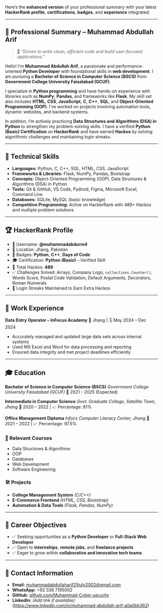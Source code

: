 Here’s the **enhanced version** of your professional summary with your latest **HackerRank profile**, **certifications**, **badges**, and **experience** integrated:

---

## 💼 Professional Summary – Muhammad Abdullah Arif

> 🎯 *“Driven to write clean, efficient code and build user-focused applications.”*

Hello! I'm **Muhammad Abdullah Arif**, a passionate and performance-oriented **Python Developer** with foundational skills in **web development**. I am pursuing a **Bachelor of Science in Computer Science (BSCS)** from **Government College University Faisalabad (GCUF)**.

I specialize in **Python programming** and have hands-on experience with libraries such as **NumPy**, **Pandas**, and frameworks like **Flask**. My skill set also includes **HTML**, **CSS**, **JavaScript**, **C**, **C++**, **SQL**, and **Object-Oriented Programming (OOP)**. I’ve worked on projects involving automation tools, dynamic websites, and backend systems.

In addition, I’m actively practicing **Data Structures and Algorithms (DSA) in Python** to strengthen my problem-solving skills. I have a verified **Python (Basic) Certification** on **HackerRank** and have earned **Hackos** by solving algorithmic challenges and maintaining login streaks.

---

## 🧠 Technical Skills

* **Languages:** Python, C, C++, SQL, HTML, CSS, JavaScript
* **Frameworks & Libraries:** Flask, NumPy, Pandas, Bootstrap
* **Concepts:** Object-Oriented Programming (OOP), Data Structures & Algorithms (DSA) in Python
* **Tools:** Git & GitHub, VS Code, Pydroid, Figma, Microsoft Excel, Command Line
* **Databases:** SQLite, MySQL (basic knowledge)
* **Competitive Programming:** Active on HackerRank with 489+ Hackos and multiple problem solutions

---

## 🏆 HackerRank Profile

* 👤 Username: **@muhammadabdurre4**
* 📍 Location: Jhang, Pakistan
* 🏅 Badges: **Python**, **C++**, **Days of Code**
* 🎓 Certification: **Python (Basic)** – Verified Skill
* 🔢 Total Hackos: **489**
* ✅ Challenges Solved: Arrays, Company Logo, `collections.Counter()`, Words Score, Postal Code Validation, Default Arguments, Decorators, Roman Numerals
* 🔁 Login Streaks Maintained to Earn Extra Hackos

---

## 💼 Work Experience

**Data Entry Operator – InFocus Academy**
📍 Jhang | 🗓️ May 2024 – Dec 2024

* Accurately managed and updated large data sets across internal systems
* Used MS Excel and Word for data processing and reporting
* Ensured data integrity and met project deadlines efficiently

---

## 🎓 Education

**Bachelor of Science in Computer Science (BSCS)**
*Government College University Faisalabad (GCUF)*
📅 2021 – 2025 (Expected)

**Intermediate in Computer Science**
*Govt. Graduate College, Satellite Town, Jhang*
📅 2020 – 2022 | 📈 Percentage: 81%

**Office Management Diploma**
*Infocs Computer Literacy Center, Jhang*
📅 2021 – 2022 | 📈 Percentage: 97.5%

### 📘 Relevant Courses

* Data Structures & Algorithms
* OOP
* Databases
* Web Development
* Software Engineering

### 🛠️ Projects

* **College Management System** *(C/C++)*
* **E-Commerce Frontend** *(HTML, CSS, Bootstrap)*
* **Automation & Data Tools** *(Flask, Pandas, NumPy)*

---

## 🎯 Career Objectives

* ✅ Seeking opportunities as a **Python Developer** or **Full-Stack Web Developer**
* ✅ Open to **internships**, **remote jobs**, and **freelance projects**
* ✅ Eager to grow within **collaborative and innovative tech teams**

---

## 📩 Contact Information

* **Email:** [muhammadabdullaharif25july2002@gmail.com](mailto:muhammadabdullaharif25july2002@gmail.com)
* **WhatsApp:** +92 336 7195002
* **GitHub:** [github.com/Muhammad-Cyber-security](https://github.com/Muhammad-Cyber-security)
* **LinkedIn:** *(Add link if available)* (https://www.linkedin.com/in/muhammad-abdullah-arif-a0a0bb362)
